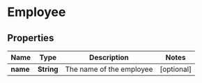 

# Employee


## Properties

| Name | Type | Description | Notes |
|------------ | ------------- | ------------- | -------------|
|**name** | **String** | The name of the employee |  [optional] |



